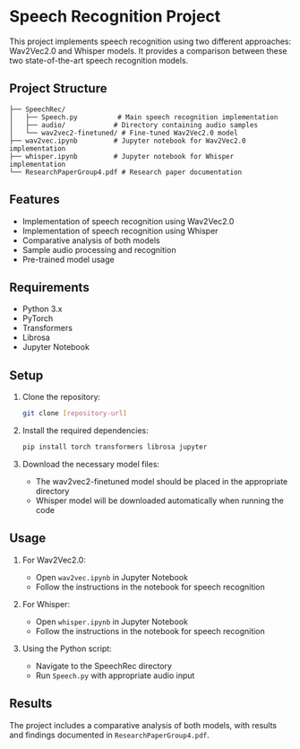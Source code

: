 # Speech Recognition Project

This project implements speech recognition using two different approaches: Wav2Vec2.0 and Whisper models. It provides a comparison between these two state-of-the-art speech recognition models.

## Project Structure

```
├── SpeechRec/
│   ├── Speech.py          # Main speech recognition implementation
│   ├── audio/            # Directory containing audio samples
│   └── wav2vec2-finetuned/ # Fine-tuned Wav2Vec2.0 model
├── wav2vec.ipynb         # Jupyter notebook for Wav2Vec2.0 implementation
├── whisper.ipynb         # Jupyter notebook for Whisper implementation
└── ResearchPaperGroup4.pdf # Research paper documentation
```

## Features

- Implementation of speech recognition using Wav2Vec2.0
- Implementation of speech recognition using Whisper
- Comparative analysis of both models
- Sample audio processing and recognition
- Pre-trained model usage

## Requirements

- Python 3.x
- PyTorch
- Transformers
- Librosa
- Jupyter Notebook

## Setup

1. Clone the repository:
   ```bash
   git clone [repository-url]
   ```

2. Install the required dependencies:
   ```bash
   pip install torch transformers librosa jupyter
   ```

3. Download the necessary model files:
   - The wav2vec2-finetuned model should be placed in the appropriate directory
   - Whisper model will be downloaded automatically when running the code

## Usage

1. For Wav2Vec2.0:
   - Open `wav2vec.ipynb` in Jupyter Notebook
   - Follow the instructions in the notebook for speech recognition

2. For Whisper:
   - Open `whisper.ipynb` in Jupyter Notebook
   - Follow the instructions in the notebook for speech recognition

3. Using the Python script:
   - Navigate to the SpeechRec directory
   - Run `Speech.py` with appropriate audio input

## Results

The project includes a comparative analysis of both models, with results and findings documented in `ResearchPaperGroup4.pdf`.
